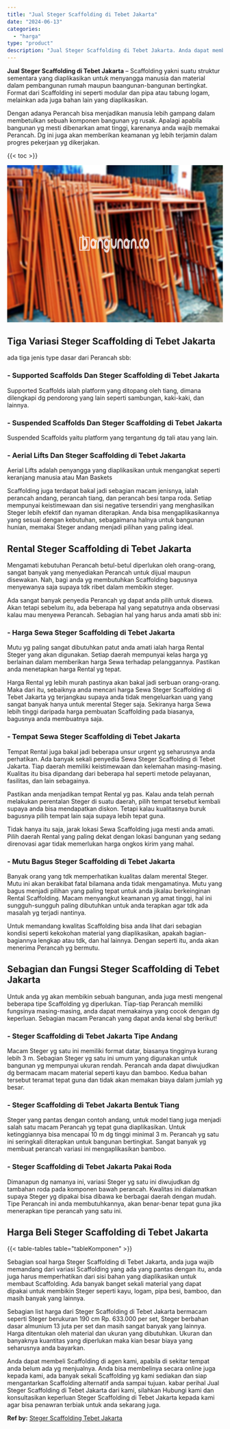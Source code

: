 ```yaml
---
title: "Jual Steger Scaffolding di Tebet Jakarta"
date: "2024-06-13"
categories: 
  - "harga"
type: "product"
description: "Jual Steger Scaffolding di Tebet Jakarta. Anda dapat membeli Scaffolding di agen kami, apabila di sekitar tempat anda belum ada yg menjualnya. Anda bisa memb..."
---
```


**Jual Steger Scaffolding di Tebet Jakarta** – Scaffolding yakni suatu struktur sementara yang diaplikasikan untuk menyangga manusia dan material dalam pembangunan rumah maupun baangunan-bangunan bertingkat. Format dari Scaffolding ini seperti modular dan pipa atau tabung logam, melainkan ada juga bahan lain yang diaplikasikan.

Dengan adanya Perancah bisa menjadikan manusia lebih gampang dalam membetulkan sebuah komponen bangunan yg rusak. Apalagi apabila bangunan yg mesti dibenarkan amat tinggi, karenanya anda wajib memakai Perancah. Dg ini juga akan memberikan keamanan yg lebih terjamin dalam progres pekerjaan yg dikerjakan.

{{< toc >}}

![Jual Steger Scaffolding di Tebet Jakarta](/images/sewa-scaffolding-steger-06.png)

## Tiga Variasi Steger Scaffolding di Tebet Jakarta

ada tiga jenis type dasar dari Perancah sbb:

### \- Supported Scaffolds Dan Steger Scaffolding di Tebet Jakarta

Supported Scaffolds ialah platform yang ditopang oleh tiang, dimana dilengkapi dg pendorong yang lain seperti sambungan, kaki-kaki, dan lainnya.

### \- Suspended Scaffolds Dan Steger Scaffolding di Tebet Jakarta

Suspended Scaffolds yaitu platform yang tergantung dg tali atau yang lain.

### \- Aerial Lifts Dan Steger Scaffolding di Tebet Jakarta

Aerial Lifts adalah penyangga yang diaplikasikan untuk mengangkat seperti keranjang manusia atau Man Baskets

Scaffolding juga terdapat bakal jadi sebagian macam jenisnya, ialah perancah andang, perancah tiang, dan perancah besi tanpa roda. Setiap mempunyai keistimewaan dan sisi negative tersendiri yang menghasilkan Steger lebih efektif dan nyaman diterapkan. Anda bisa mengaplikasikannya yang sesuai dengan kebutuhan, sebagaimana halnya untuk bangunan hunian, memakai Steger andang menjadi pilihan yang paling ideal.

## Rental Steger Scaffolding di Tebet Jakarta

Mengamati kebutuhan Perancah betul-betul diperlukan oleh orang-orang, sangat banyak yang menyediakan Perancah untuk dijual maupun disewakan. Nah, bagi anda yg membutuhkan Scaffolding bagusnya menyewanya saja supaya tdk ribet dalam membikin steger.

Ada sangat banyak penyedia Perancah yg dapat anda pilih untuk disewa. Akan tetapi sebelum itu, ada beberapa hal yang sepatutnya anda observasi kalau mau menyewa Perancah. Sebagian hal yang harus anda amati sbb ini:

### \- Harga Sewa Steger Scaffolding di Tebet Jakarta

Mutu yg paling sangat dibutuhkan patut anda amati ialah harga Rental Steger yang akan digunakan. Setiap daerah mempunyai kelas harga yg berlainan dalam memberikan harga Sewa terhadap pelanggannya. Pastikan anda menetapkan harga Rental yg tepat.

Harga Rental yg lebih murah pastinya akan bakal jadi serbuan orang-orang. Maka dari itu, sebaiknya anda mencari harga Sewa Steger Scaffolding di Tebet Jakarta yg terjangkau supaya anda tidak mengeluarkan uang yang sangat banyak hanya untuk merental Steger saja. Sekiranya harga Sewa lebih tinggi daripada harga pembuatan Scaffolding pada biasanya, bagusnya anda membuatnya saja.

### \- Tempat Sewa Steger Scaffolding di Tebet Jakarta

Tempat Rental juga bakal jadi beberapa unsur urgent yg seharusnya anda perhatikan. Ada banyak sekali penyedia Sewa Steger Scaffolding di Tebet Jakarta. Tiap daerah memiliki keistimewaan dan kelemahan masing-masing. Kualitas itu bisa dipandang dari beberapa hal seperti metode pelayanan, fasilitas, dan lain sebagainya.

Pastikan anda menjadikan tempat Rental yg pas. Kalau anda telah pernah melakukan perentalan Steger di suatu daerah, pilih tempat tersebut kembali supaya anda bisa mendapatkan diskon. Tetapi kalau kualitasnya buruk bagusnya pilih tempat lain saja supaya lebih tepat guna.

Tidak hanya itu saja, jarak lokasi Sewa Scaffolding juga mesti anda amati. Pilih daerah Rental yang paling dekat dengan lokasi bangunan yang sedang direnovasi agar tidak memerlukan harga ongkos kirim yang mahal.

### \- Mutu Bagus Steger Scaffolding di Tebet Jakarta

Banyak orang yang tdk memperhatikan kualitas dalam merental Steger. Mutu ini akan berakibat fatal bilamana anda tidak mengamatinya. Mutu yang bagus menjadi pilihan yang paling tepat untuk anda jikalau berkeinginan Rental Scaffolding. Macam menyangkut keamanan yg amat tinggi, hal ini sungguh-sungguh paling dibutuhkan untuk anda terapkan agar tdk ada masalah yg terjadi nantinya.

Untuk memandang kwalitas Scaffolding bisa anda lihat dari sebagian kondisi seperti kekokohan material yang diaplikasikan, apakah bagian-bagiannya lengkap atau tdk, dan hal lainnya. Dengan seperti itu, anda akan menerima Perancah yg bermutu.

## Sebagian dan Fungsi Steger Scaffolding di Tebet Jakarta

Untuk anda yg akan membikin sebuah bangunan, anda juga mesti mengenal beberapa tipe Scaffolding yg diperlukan. Tiap-tiap Perancah memiliki fungsinya masing-masing, anda dapat memakainya yang cocok dengan dg keperluan. Sebagian macam Perancah yang dapat anda kenal sbg berikut!

### \- Steger Scaffolding di Tebet Jakarta Tipe Andang

Macam Steger yg satu ini memiliki format datar, biasanya tingginya kurang lebih 3 m. Sebagian Steger yg satu ini umum yang digunakan untuk bangunan yg mempunyai ukuran rendah. Perancah anda dapat diwujudkan dg bermacam macam material seperti kayu dan bamboo. Kedua bahan tersebut teramat tepat guna dan tidak akan memakan biaya dalam jumlah yg besar.

### \- Steger Scaffolding di Tebet Jakarta Bentuk Tiang

Steger yang pantas dengan contoh andang, untuk model tiang juga menjadi salah satu macam Perancah yg tepat guna diaplikasikan. Untuk ketinggiannya bisa mencapai 10 m dg tinggi minimal 3 m. Perancah yg satu ini seringkali diterapkan untuk bangunan bertingkat. Sangat banyak yg membuat perancah variasi ini mengaplikasikan bamboo.

### \- Steger Scaffolding di Tebet Jakarta Pakai Roda

Dimanapun dg namanya ini, variasi Steger yg satu ini diwujudkan dg tambahan roda pada komponen bawah perancah. Kwalitas ini dialamatkan supaya Steger yg dipakai bisa dibawa ke berbagai daerah dengan mudah. Tipe Perancah ini anda membutuhkannya, akan benar-benar tepat guna jika menerapkan tipe perancah yang satu ini.

## Harga Beli Steger Scaffolding di Tebet Jakarta

{{< table-tables table="tableKomponen" >}}

Sebagian soal harga Steger Scaffolding di Tebet Jakarta, anda juga wajib memandang dari variasi Scaffolding yang ada yang pantas dengan itu, anda juga harus memperhatikan dari sisi bahan yang diaplikasikan untuk membaut Scaffolding. Ada banyak banget sekali material yang dapat dipakai untuk membikin Steger seperti kayu, logam, pipa besi, bamboo, dan masih banyak yang lainnya.

Sebagian list harga dari Steger Scaffolding di Tebet Jakarta bermacam seperti Steger berukuran 190 cm Rp. 633.000 per set, Steger berbahan dasar almunium 13 juta per set dan masih sangat banyak yang lainnya. Harga ditentukan oleh material dan ukuran yang dibutuhkan. Ukuran dan banyaknya kuantitas yang diperlukan maka kian besar biaya yang seharusnya anda bayarkan.

Anda dapat membeli Scaffolding di agen kami, apabila di sekitar tempat anda belum ada yg menjualnya. Anda bisa membelinya secara online juga kepada kami, ada banyak sekali Scaffolding yg kami sediakan dan siap mengantarkan Scaffolding alternatif anda sampai tujuan. kabar perihal Jual Steger Scaffolding di Tebet Jakarta dari kami, silahkan Hubungi kami dan konsultasikan keperluan Steger Scaffolding di Tebet Jakarta kepada kami agar bisa penawran terbiak untuk anda sekarang juga.

**Ref by:** [Steger Scaffolding Tebet Jakarta](https://id.wikipedia.org/wiki/Steger)

